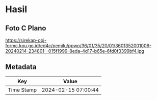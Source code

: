 # Hasil

## Foto C Plano

https://sirekap-obj-formc.kpu.go.id/ed4c/pemilu/ppwp/36/01/35/20/01/3601352001006-20240214-234801--015f1999-8eda-4d17-b65e-6fd0f3399bf4.jpg


## Metadata

| Key        | Value               |
| ---------- | ------------------- |
| Time Stamp | 2024-02-15 07:00:44 |



